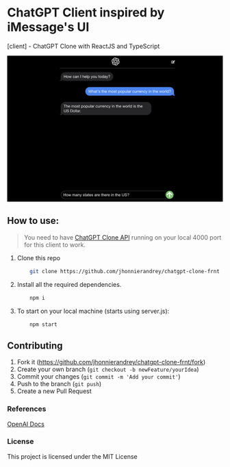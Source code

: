 # ChatGPT Client inspired by iMessage's UI

[client] - ChatGPT Clone with ReactJS and TypeScript

![ChatGPT Clone Preview](https://github.com/jhonnierandrey/chatgpt-clone-frnt/blob/main/src/assets/images/chatgpt-clone-preview.png?raw=true)

## How to use:

> You need to have [ChatGPT Clone API](https://github.com/jhonnierandrey/chatgpt-clone-bk) running on your local 4000 port for this client to work.

1. Clone this repo

   ```bash
       git clone https://github.com/jhonnierandrey/chatgpt-clone-frnt
   ```

2. Install all the required dependencies.

   ```bash
       npm i
   ```

3. To start on your local machine (starts using server.js):

   ```bash
       npm start
   ```

## Contributing

1. Fork it (<https://github.com/jhonnierandrey/chatgpt-clone-frnt/fork>)
2. Create your own branch (`git checkout -b newFeature/yourIdea`)
3. Commit your changes (`git commit -m 'Add your commit'`)
4. Push to the branch (`git push`)
5. Create a new Pull Request

### References

[OpenAI Docs](https://platform.openai.com/docs/api-reference)

### License

This project is licensed under the MIT License
